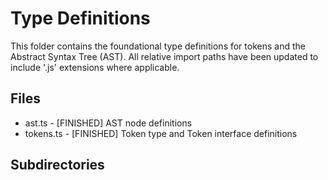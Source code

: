 # Type Definitions

This folder contains the foundational type definitions for tokens and the Abstract Syntax Tree (AST). All relative import paths have been updated to include '.js' extensions where applicable.

## Files
- ast.ts - [FINISHED] AST node definitions
- tokens.ts - [FINISHED] Token type and Token interface definitions

## Subdirectories
